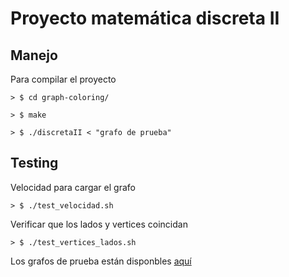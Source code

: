 # Proyecto matemática discreta II

## Manejo

Para compilar el proyecto
```
> $ cd graph-coloring/

> $ make

> $ ./discretaII < "grafo de prueba"
```

## Testing

Velocidad para cargar el grafo
```
> $ ./test_velocidad.sh
```

Verificar que los lados y vertices coincidan 
```
> $ ./test_vertices_lados.sh
```

Los grafos de prueba están disponbles [aquí](https://drive.google.com/drive/folders/17hktF1u1oIRteQdL8uLQJGAIrTbIagK0?usp=sharing)
